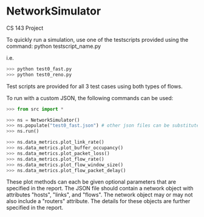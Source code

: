 # NetworkSimulator
CS 143 Project

To quickly run a simulation, use one of the testscripts provided using the command:
python testscript_name.py

i.e. 
``` python
>>> python test0_fast.py
>>> python test0_reno.py
```

Test scripts are provided for all 3 test cases using both types of flows.

To run with a custom JSON, the following commands can be used:
``` python 
>>> from src import *

>>> ns = NetworkSimulator()
>>> ns.populate("test0_fast.json") # other json files can be substituted here
>>> ns.run()

>>> ns.data_metrics.plot_link_rate()
>>> ns.data_metrics.plot_buffer_occupancy()
>>> ns.data_metrics.plot_packet_loss()
>>> ns.data_metrics.plot_flow_rate()
>>> ns.data_metrics.plot_flow_window_size()
>>> ns.data_metrics.plot_flow_packet_delay()
```

These plot methods can each be given optional parameters that are specified in the report.
The JSON file should contain a network object with attributes "hosts", "links", and "flows".
The network object may or may not also include a "routers" attribute.
The details for these objects are further specified in the report.




